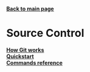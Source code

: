 **[Back to main page](https://und-arc.github.io/research/index.html)**  

# Source Control

**[How Git works](https://und-arc.github.io/research/src-control/intro-to-git.html)**  
**[Quickstart](https://und-arc.github.io/research/src-control/git-quickstart.html)**  
**[Commands reference](https://und-arc.github.io/research/src-control/git-commands.html)**  
